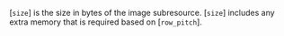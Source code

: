 [`size`] is the size in bytes of the image subresource.
[`size`] includes any extra memory that is required based on
[`row_pitch`].
